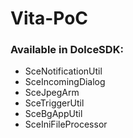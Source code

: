 # Vita-PoC

### Available in DolceSDK:

- SceNotificationUtil
- SceIncomingDialog
- SceJpegArm
- SceTriggerUtil
- SceBgAppUtil
- SceIniFileProcessor
